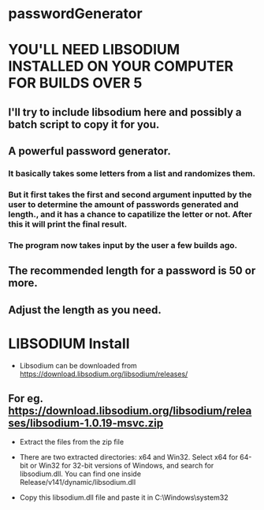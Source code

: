 # passwordGenerator

# YOU'LL NEED LIBSODIUM INSTALLED ON YOUR COMPUTER FOR BUILDS OVER 5 

## I'll try to include libsodium here and possibly a batch script to copy it for you.

## A powerful password generator.
### It basically takes some letters from a list and randomizes them. 
### But it first takes the first and second argument inputted by the user to determine the amount of passwords generated and length., and it has a chance to capatilize the letter or not. After this it will print the final result.

### The program now takes input by the user a few builds ago.

## The recommended length for a password is 50 or more.
## Adjust the length as you need.
# LIBSODIUM Install
* Libsodium can be downloaded from https://download.libsodium.org/libsodium/releases/

## For eg. https://download.libsodium.org/libsodium/releases/libsodium-1.0.19-msvc.zip

* Extract the files from the zip file

* There are two extracted directories: x64 and Win32. Select x64 for 64-bit or Win32 for 32-bit versions of Windows, and search for libsodium.dll. You can find one inside Release/v141/dynamic/libsodium.dll

* Copy this libsodium.dll file and paste it in C:\Windows\system32
